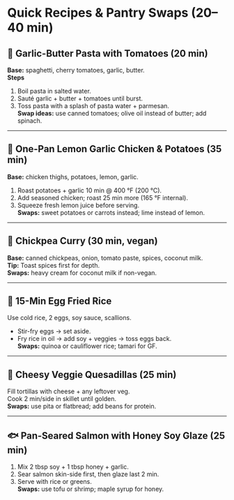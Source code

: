 # Quick Recipes & Pantry Swaps (20–40 min)

## 🍅 Garlic-Butter Pasta with Tomatoes (20 min)
**Base:** spaghetti, cherry tomatoes, garlic, butter.  
**Steps**
1. Boil pasta in salted water.
2. Sauté garlic + butter + tomatoes until burst.
3. Toss pasta with a splash of pasta water + parmesan.  
**Swap ideas:** use canned tomatoes; olive oil instead of butter; add spinach.

---

## 🥔 One-Pan Lemon Garlic Chicken & Potatoes (35 min)
**Base:** chicken thighs, potatoes, lemon, garlic.  
1. Roast potatoes + garlic 10 min @ 400 °F (200 °C).  
2. Add seasoned chicken; roast 25 min more (165 °F internal).  
3. Squeeze fresh lemon juice before serving.  
**Swaps:** sweet potatoes or carrots instead; lime instead of lemon.

---

## 🥫 Chickpea Curry (30 min, vegan)
**Base:** canned chickpeas, onion, tomato paste, spices, coconut milk.  
**Tip:** Toast spices first for depth.  
**Swaps:** heavy cream for coconut milk if non-vegan.

---

## 🧆 15-Min Egg Fried Rice
Use cold rice, 2 eggs, soy sauce, scallions.  
- Stir-fry eggs → set aside.  
- Fry rice in oil → add soy + veggies → toss eggs back.  
**Swaps:** quinoa or cauliflower rice; tamari for GF.

---

## 🧀 Cheesy Veggie Quesadillas (25 min)
Fill tortillas with cheese + any leftover veg.  
Cook 2 min/side in skillet until golden.  
**Swaps:** use pita or flatbread; add beans for protein.

---

## 🐟 Pan-Seared Salmon with Honey Soy Glaze (25 min)
1. Mix 2 tbsp soy + 1 tbsp honey + garlic.  
2. Sear salmon skin-side first, then glaze last 2 min.  
3. Serve with rice or greens.  
**Swaps:** use tofu or shrimp; maple syrup for honey.
